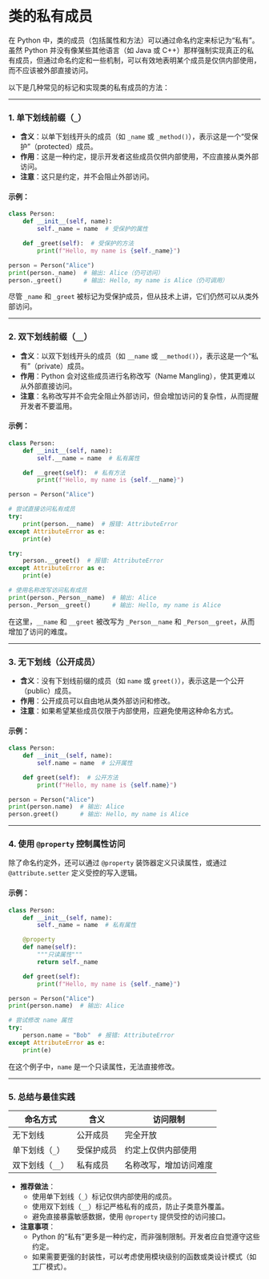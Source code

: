 # 类的私有成员

在 Python 中，类的成员（包括属性和方法）可以通过命名约定来标记为“私有”。虽然 Python 并没有像某些其他语言（如 Java 或 C++）那样强制实现真正的私有成员，但通过命名约定和一些机制，可以有效地表明某个成员是仅供内部使用，而不应该被外部直接访问。

以下是几种常见的标记和实现类的私有成员的方法：

---

### 1. **单下划线前缀（`_`）**
- **含义**：以单下划线开头的成员（如 `_name` 或 `_method()`），表示这是一个“受保护”（protected）成员。
- **作用**：这是一种约定，提示开发者这些成员仅供内部使用，不应直接从类外部访问。
- **注意**：这只是约定，并不会阻止外部访问。

#### 示例：
```python
class Person:
    def __init__(self, name):
        self._name = name  # 受保护的属性

    def _greet(self):  # 受保护的方法
        print(f"Hello, my name is {self._name}")

person = Person("Alice")
print(person._name)  # 输出: Alice（仍可访问）
person._greet()      # 输出: Hello, my name is Alice（仍可调用）
```

尽管 `_name` 和 `_greet` 被标记为受保护成员，但从技术上讲，它们仍然可以从类外部访问。

---

### 2. **双下划线前缀（`__`）**
- **含义**：以双下划线开头的成员（如 `__name` 或 `__method()`），表示这是一个“私有”（private）成员。
- **作用**：Python 会对这些成员进行名称改写（Name Mangling），使其更难以从外部直接访问。
- **注意**：名称改写并不会完全阻止外部访问，但会增加访问的复杂性，从而提醒开发者不要滥用。

#### 示例：
```python
class Person:
    def __init__(self, name):
        self.__name = name  # 私有属性

    def __greet(self):  # 私有方法
        print(f"Hello, my name is {self.__name}")

person = Person("Alice")

# 尝试直接访问私有成员
try:
    print(person.__name)  # 报错: AttributeError
except AttributeError as e:
    print(e)

try:
    person.__greet()  # 报错: AttributeError
except AttributeError as e:
    print(e)

# 使用名称改写访问私有成员
print(person._Person__name)  # 输出: Alice
person._Person__greet()      # 输出: Hello, my name is Alice
```

在这里，`__name` 和 `__greet` 被改写为 `_Person__name` 和 `_Person__greet`，从而增加了访问的难度。

---

### 3. **无下划线（公开成员）**
- **含义**：没有下划线前缀的成员（如 `name` 或 `greet()`），表示这是一个公开（public）成员。
- **作用**：公开成员可以自由地从类外部访问和修改。
- **注意**：如果希望某些成员仅限于内部使用，应避免使用这种命名方式。

#### 示例：
```python
class Person:
    def __init__(self, name):
        self.name = name  # 公开属性

    def greet(self):  # 公开方法
        print(f"Hello, my name is {self.name}")

person = Person("Alice")
print(person.name)  # 输出: Alice
person.greet()      # 输出: Hello, my name is Alice
```

---

### 4. **使用 `@property` 控制属性访问**
除了命名约定外，还可以通过 `@property` 装饰器定义只读属性，或通过 `@attribute.setter` 定义受控的写入逻辑。

#### 示例：
```python
class Person:
    def __init__(self, name):
        self._name = name  # 私有属性

    @property
    def name(self):
        """只读属性"""
        return self._name

    def greet(self):
        print(f"Hello, my name is {self._name}")

person = Person("Alice")
print(person.name)  # 输出: Alice

# 尝试修改 name 属性
try:
    person.name = "Bob"  # 报错: AttributeError
except AttributeError as e:
    print(e)
```

在这个例子中，`name` 是一个只读属性，无法直接修改。

---

### 5. **总结与最佳实践**
| **命名方式**       | **含义**                          | **访问限制**                |
|--------------------|-----------------------------------|----------------------------|
| 无下划线           | 公开成员                         | 完全开放                   |
| 单下划线（`_`）    | 受保护成员                       | 约定上仅供内部使用         |
| 双下划线（`__`）   | 私有成员                         | 名称改写，增加访问难度     |

- **推荐做法**：
  - 使用单下划线（`_`）标记仅供内部使用的成员。
  - 使用双下划线（`__`）标记严格私有的成员，防止子类意外覆盖。
  - 避免直接暴露敏感数据，使用 `@property` 提供受控的访问接口。
- **注意事项**：
  - Python 的“私有”更多是一种约定，而非强制限制。开发者应自觉遵守这些约定。
  - 如果需要更强的封装性，可以考虑使用模块级别的函数或类设计模式（如工厂模式）。